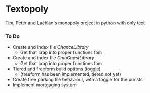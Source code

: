 # Textopoly
Tim,  Peter and Lachlan's monopoly project in python with only text

### To Do
- Create and index file *ChanceLibrary*
	- Get that crap into proper functions fam
- Create and index file *CmuChestLibrary*
	- Get that crap into proper functions fam
- Tiered and freeform build options (toggle)
	- (freeform has been implemented, tiered not yet)
- Create free parking tile behaviour, with a toggle for the purists
- Implement mortgaging system
